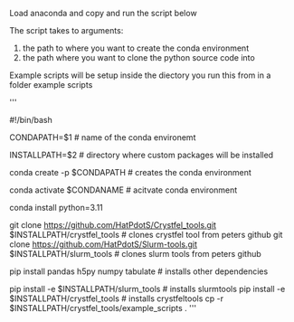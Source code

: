 Load anaconda and copy and run the script below

The script takes to arguments:

1. the path to where you want to create the conda environment
2. the path where you want to clone the python source code into

Example scripts will be setup inside the diectory you run this from in a folder example scripts

'''

#!/bin/bash


CONDAPATH=$1 # name of the conda environemt

INSTALLPATH=$2 # directory where custom packages will be installed

conda create -p $CONDAPATH # creates the conda environment

conda activate $CONDANAME # acitvate conda environment

conda install python=3.11

git clone https://github.com/HatPdotS/Crystfel_tools.git $INSTALLPATH/crystfel_tools # clones crystfel tool from peters github 
git clone https://github.com/HatPdotS/Slurm-tools.git  $INSTALLPATH/slurm_tools # clones slurm tools from peters github

pip install pandas h5py numpy tabulate # installs other dependencies

pip install -e $INSTALLPATH/slurm_tools # installs slurmtools
pip install -e $INSTALLPATH/crystfel_tools # installs crystfeltools
cp -r $INSTALLPATH/crystfel_tools/example_scripts .
'''